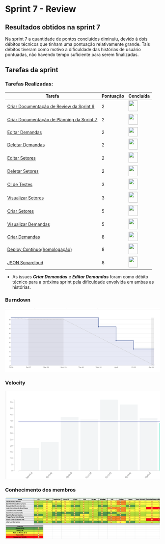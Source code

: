 # Sprint 7 - Review 

## Resultados obtidos na sprint 7

Na sprint 7 a quantidade de pontos concluídos diminuiu, devido à dois débitos técnicos que tinham uma pontuação relativamente grande. Tais débitos tiveram como motivo a dificuldade das histórias de usuário pontuadas, não havendo tempo suficiente para serem finalizadas.

## Tarefas da sprint

### Tarefas Realizadas:

|Tarefa|Pontuação|Concluída|
|--|--|--|
[Criar Documentação de Review da Sprint 6](https://github.com/fga-eps-mds/2020-2-SiGeD/issues/150)|2|<image src="https://i.pinimg.com/originals/21/3d/c0/213dc0ed0a2e69d1978c75bfbcff903a.png" width=30 height=35>|
[Criar Documentação de Planning da Sprint 7](https://github.com/fga-eps-mds/2020-2-SiGeD/issues/152)|2|<image src="https://i.pinimg.com/originals/21/3d/c0/213dc0ed0a2e69d1978c75bfbcff903a.png" width=30 height=35>|
[Editar Demandas](https://github.com/fga-eps-mds/2020-2-SiGeD/issues/156)|2|<image src="https://contmoura.com.br/wp-content/uploads/2019/09/x-png-icon-8.png" width=30 height=30>|
[Deletar Demandas](https://github.com/fga-eps-mds/2020-2-SiGeD/issues/157)|2|<image src="https://i.pinimg.com/originals/21/3d/c0/213dc0ed0a2e69d1978c75bfbcff903a.png" width=30 height=35>|
[Editar Setores](https://github.com/fga-eps-mds/2020-2-SiGeD/issues/98)|2|<image src="https://i.pinimg.com/originals/21/3d/c0/213dc0ed0a2e69d1978c75bfbcff903a.png" width=30 height=35>|
[Deletar Setores](https://github.com/fga-eps-mds/2020-2-SiGeD/issues/99)|2|<image src="https://i.pinimg.com/originals/21/3d/c0/213dc0ed0a2e69d1978c75bfbcff903a.png" width=30 height=35>|
[CI de Testes](https://github.com/fga-eps-mds/2020-2-SiGeD/issues/153)|3|<image src="https://i.pinimg.com/originals/21/3d/c0/213dc0ed0a2e69d1978c75bfbcff903a.png" width=30 height=35>|
[Visualizar Setores](https://github.com/fga-eps-mds/2020-2-SiGeD/issues/97)|3|<image src="https://i.pinimg.com/originals/21/3d/c0/213dc0ed0a2e69d1978c75bfbcff903a.png" width=30 height=35>|
[Criar Setores](https://github.com/fga-eps-mds/2020-2-SiGeD/issues/96)|5|<image src="https://i.pinimg.com/originals/21/3d/c0/213dc0ed0a2e69d1978c75bfbcff903a.png" width=30 height=35>|
[Visualizar Demandas](https://github.com/fga-eps-mds/2020-2-SiGeD/issues/154)|5|<image src="https://i.pinimg.com/originals/21/3d/c0/213dc0ed0a2e69d1978c75bfbcff903a.png" width=30 height=35>|
[Criar Demandas](https://github.com/fga-eps-mds/2020-2-SiGeD/issues/151)|8|<image src="https://contmoura.com.br/wp-content/uploads/2019/09/x-png-icon-8.png" width=30 height=30>|
[Deploy Contínuo(homologação)](https://github.com/fga-eps-mds/2020-2-SiGeD/issues/149)|8|<image src="https://i.pinimg.com/originals/21/3d/c0/213dc0ed0a2e69d1978c75bfbcff903a.png" width=30 height=35>|
[JSON Sonarcloud](https://github.com/fga-eps-mds/2020-2-SiGeD/issues/155)|8|<image src="https://i.pinimg.com/originals/21/3d/c0/213dc0ed0a2e69d1978c75bfbcff903a.png" width=30 height=35>|

- As issues ***Criar Demandas*** e ***Editar Demandas*** foram como débito técnico para a próxima sprint pela dificuldade envolvida em ambas as histórias.

### Burndown
 ![imagem](burndown.png)

### Velocity
 ![imagem](velocity.png)

### Conhecimento dos membros
 ![imagem](conhecimento.png)
 